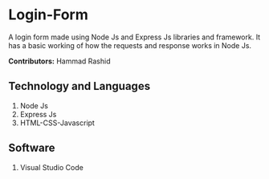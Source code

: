 # Login-Form
A login form made using Node Js and Express Js libraries and framework. It has a basic working of how the requests and response works in Node Js.

**Contributors:**
Hammad Rashid

## Technology and Languages
1. Node Js
2. Express Js
3. HTML-CSS-Javascript

## Software
1. Visual Studio Code


